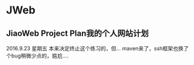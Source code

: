 # JWeb
JiaoWeb Project Plan我的个人网站计划
-------------------
2016.9.23 星期五
本来决定终止这个练习的，但...
maven来了，ssh框架也换了个bug稍微少点的，尴尬....
